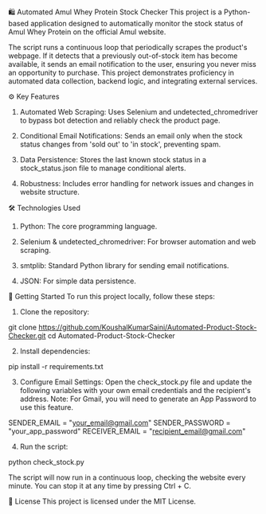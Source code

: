 🛍️ Automated Amul Whey Protein Stock Checker
This project is a Python-based application designed to automatically monitor the stock status of Amul Whey Protein on the official Amul website.

The script runs a continuous loop that periodically scrapes the product's webpage. If it detects that a previously out-of-stock item has become available, it sends an email notification to the user, ensuring you never miss an opportunity to purchase. This project demonstrates proficiency in automated data collection, backend logic, and integrating external services.

⚙️ Key Features
1. Automated Web Scraping: Uses Selenium and undetected_chromedriver to bypass bot detection and reliably check the product page.

2. Conditional Email Notifications: Sends an email only when the stock status changes from 'sold out' to 'in stock', preventing spam.

3. Data Persistence: Stores the last known stock status in a stock_status.json file to manage conditional alerts.

4. Robustness: Includes error handling for network issues and changes in website structure.

🛠️ Technologies Used
1. Python: The core programming language.

2. Selenium & undetected_chromedriver: For browser automation and web scraping.

3. smtplib: Standard Python library for sending email notifications.

4. JSON: For simple data persistence.

🚀 Getting Started
To run this project locally, follow these steps:

1. Clone the repository:

git clone https://github.com/KoushalKumarSaini/Automated-Product-Stock-Checker.git
cd Automated-Product-Stock-Checker

2. Install dependencies:

pip install -r requirements.txt

3. Configure Email Settings:
Open the check_stock.py file and update the following variables with your own email credentials and the recipient's address. Note: For Gmail, you will need to generate an App Password to use this feature.

SENDER_EMAIL = "your_email@gmail.com"
SENDER_PASSWORD = "your_app_password"
RECEIVER_EMAIL = "recipient_email@gmail.com"

4. Run the script:

python check_stock.py

The script will now run in a continuous loop, checking the website every minute. You can stop it at any time by pressing Ctrl + C.

📄 License
This project is licensed under the MIT License.

